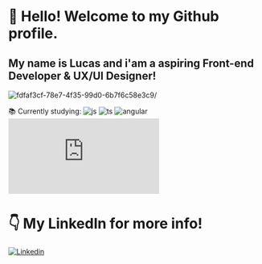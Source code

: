 
# 👋 Hello! Welcome to my Github profile.
## My name is Lucas and i'am a aspiring Front-end Developer & UX/UI Designer! 
![fdfaf3cf-78e7-4f35-99d0-6b7f6c58e3c9](https://user-images.githubusercontent.com/110312548/235371482-7f72486b-7696-450b-b341-d762c84afaa7.png)/


📚 Currently studying: ![js](https://img.shields.io/badge/JavaScript-323330?style=for-the-badge&logo=javascript&logoColor=F7DF1E) ![ts](https://img.shields.io/badge/TypeScript-007ACC?style=for-the-badge&logo=typescript&logoColor=white) ![angular](https://img.shields.io/badge/Angular-DD0031?style=for-the-badge&logo=angular&logoColor=white)
           ![angular](https://cdn.jsdelivr.net/gh/devicons/devicon@v2.15.1/devicon.min.css)
          















 

# 👇 My LinkedIn for more info!
[![Linkedin](https://img.shields.io/badge/LinkedIn-0077B5?style=for-the-badge&logo=linkedin&logoColor=white)](https://www.linkedin.com/in/lucas-f-guanabara-1a688b1b7/)

